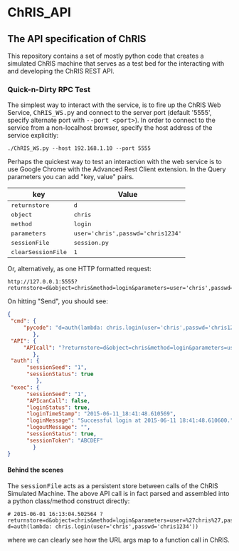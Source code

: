 # ChRIS_API

## The API specification of ChRIS

This repository contains a set of mostly python code that creates a simulated ChRIS machine that serves as a test bed for the interacting with and developing the ChRIS REST API.

### Quick-n-Dirty RPC Test

The simplest way to interact with the service, is to fire up the ChRIS Web Service, <tt>ChRIS_WS.py</tt> and connect to the server port (default '5555', specify alternate port with <tt>--port \<port\></tt>). In order to connect to the service from a non-localhost browser, specify the host address of the service explicitly:

```
./ChRIS_WS.py --host 192.168.1.10 --port 5555
```

Perhaps the quickest way to test an interaction with the web service is to use Google Chrome with the Advanced Rest Client extension. In the Query parameters you can add "key, value" pairs.

| key             | Value    |
|-----------------|----------|
| <tt>returnstore</tt>     | <tt>d</tt>        |
| <tt>object</tt>          | <tt>chris</tt>    |
| <tt>method</tt>          | <tt>login</tt>    |
| <tt>parameters</tt>      | <tt>user='chris',passwd='chris1234'</tt> |
| <tt>sessionFile</tt>     | <tt>session.py</tt> |
| <tt>clearSessionFile</tt>| <tt>1</tt> |
Or, alternatively, as one HTTP formatted request:

````
http://127.0.0.1:5555?returnstore=d&object=chris&method=login&parameters=user='chris',passwd='chris1234'&clearSessionFile=1&sessionFile=session.py
````

On hitting "Send", you should see:

```json
{
 "cmd": {
     "pycode": "d=auth(lambda: chris.login(user='chris',passwd='chris1234'))" 
        },
 "API": {
     "APIcall": "?returnstore=d&object=chris&method=login&parameters=user=%27chris%27,passwd=%27chris1234%27&clearSessionFile=1&sessionFile=session.py"
        },
 "auth": {
      "sessionSeed": "1",
      "sessionStatus": true
         },
 "exec": {
      "sessionSeed": "1",
      "APIcanCall": false,
      "loginStatus": true,
      "loginTimeStamp": "2015-06-11_18:41:48.610569",
      "loginMessage": "Successful login at 2015-06-11 18:41:48.610600.",
      "logoutMessage": "",
      "sessionStatus": true,
      "sessionToken": "ABCDEF"
        }
}

```

#### Behind the scenes

The <tt>sessionFile</tt> acts as a persistent store between calls of the ChRIS Simulated Machine. The above API call is in fact parsed and assembled into a python class/method construct directly:

```
# 2015-06-01 16:13:04.502564 ?returnstore=d&object=chris&method=login&parameters=user=%27chris%27,passwd=%27chris1234%27&sessionFile=session.py
d=auth(lambda: chris.login(user='chris',passwd='chris1234'))
```

where we can clearly see how the URL args map to a function call in ChRIS.
